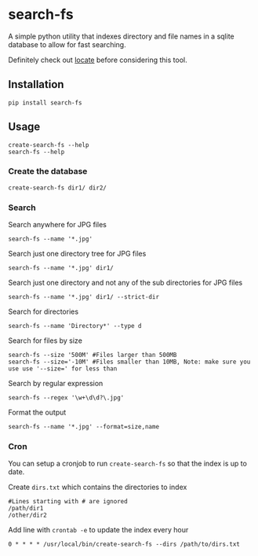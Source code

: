 # search-fs

A simple python utility that indexes directory and file names in a sqlite database to allow for fast searching.

Definitely check out [locate](http://man7.org/linux/man-pages/man1/locate.1.html) before considering this tool.

## Installation

```shell script
pip install search-fs
```

## Usage

```shell script
create-search-fs --help
search-fs --help
```

### Create the database

```shell script
create-search-fs dir1/ dir2/
```

### Search

Search anywhere for JPG files
```shell script
search-fs --name '*.jpg'
```

Search just one directory tree for JPG files
```shell script
search-fs --name '*.jpg' dir1/
```

Search just one directory and not any of the sub directories for JPG files
```shell script
search-fs --name '*.jpg' dir1/ --strict-dir
```

Search for directories
```shell script
search-fs --name 'Directory*' --type d
```

Search for files by size
```shell script
search-fs --size '500M' #Files larger than 500MB
search-fs --size='-10M' #Files smaller than 10MB, Note: make sure you use use '--size=' for less than
```

Search by regular expression
```shell script
search-fs --regex '\w+\d\d?\.jpg'
```

Format the output
```shell script
search-fs --name '*.jpg' --format=size,name
```

### Cron

You can setup a cronjob to run `create-search-fs` so that the index is up to date.

Create `dirs.txt` which contains the directories to index

```
#Lines starting with # are ignored
/path/dir1
/other/dir2
```

Add line with `crontab -e` to update the index every hour

```shell script
0 * * * * /usr/local/bin/create-search-fs --dirs /path/to/dirs.txt
```
